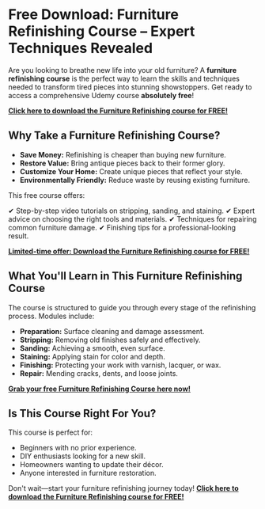 # Free Download: Furniture Refinishing Course – Expert Techniques Revealed

Are you looking to breathe new life into your old furniture? A **furniture refinishing course** is the perfect way to learn the skills and techniques needed to transform tired pieces into stunning showstoppers. Get ready to access a comprehensive Udemy course **absolutely free**!

[**Click here to download the Furniture Refinishing course for FREE!**](https://udemywork.com/furniture-refinishing-course)

## Why Take a Furniture Refinishing Course?

*   **Save Money:** Refinishing is cheaper than buying new furniture.
*   **Restore Value:** Bring antique pieces back to their former glory.
*   **Customize Your Home:** Create unique pieces that reflect your style.
*   **Environmentally Friendly:** Reduce waste by reusing existing furniture.

This free course offers:

✔ Step-by-step video tutorials on stripping, sanding, and staining.
✔ Expert advice on choosing the right tools and materials.
✔ Techniques for repairing common furniture damage.
✔ Finishing tips for a professional-looking result.

[**Limited-time offer: Download the Furniture Refinishing course for FREE!**](https://udemywork.com/furniture-refinishing-course)

## What You'll Learn in This Furniture Refinishing Course

The course is structured to guide you through every stage of the refinishing process. Modules include:

*   **Preparation:** Surface cleaning and damage assessment.
*   **Stripping:** Removing old finishes safely and effectively.
*   **Sanding:** Achieving a smooth, even surface.
*   **Staining:** Applying stain for color and depth.
*   **Finishing:** Protecting your work with varnish, lacquer, or wax.
*   **Repair:** Mending cracks, dents, and loose joints.

[**Grab your free Furniture Refinishing Course here now!**](https://udemywork.com/furniture-refinishing-course)

## Is This Course Right For You?

This course is perfect for:

*   Beginners with no prior experience.
*   DIY enthusiasts looking for a new skill.
*   Homeowners wanting to update their décor.
*   Anyone interested in furniture restoration.

Don't wait—start your furniture refinishing journey today! [**Click here to download the Furniture Refinishing course for FREE!**](https://udemywork.com/furniture-refinishing-course)
